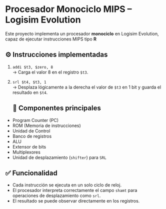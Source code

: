 
# Procesador Monociclo MIPS – Logisim Evolution

Este proyecto implementa un procesador **monociclo** en Logisim Evolution, capaz de ejecutar instrucciones MIPS tipo **R**

## ⚙️ Instrucciones implementadas

1. `addi $t3, $zero, 8`  
   → Carga el valor 8 en el registro `$t3`.

2. `srl $t4, $t3, 1`  
   → Desplaza lógicamente a la derecha el valor de `$t3` en 1 bit y guarda el resultado en `$t4`.

   ## 🧩 Componentes principales

- Program Counter (PC)
- ROM (Memoria de instrucciones)
- Unidad de Control
- Banco de registros
- ALU
- Extensor de bits
- Multiplexores
- Unidad de desplazamiento (`shifter`) para `SRL`

## ✅ Funcionalidad

- Cada instrucción se ejecuta en un solo ciclo de reloj.
- El procesador interpreta correctamente el campo `shamt` para operaciones de desplazamiento como `srl`.
- El resultado se puede observar directamente en los registros.
